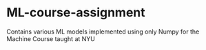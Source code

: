 # ML-course-assignment
Contains various ML models implemented using only Numpy for the Machine Course taught at NYU
